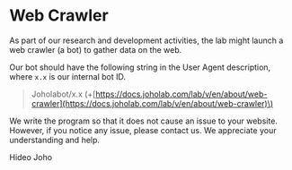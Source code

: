 # Web Crawler

As part of our research and development activities, the lab might launch a web crawler \(a bot\) to gather data on the web.

Our bot should have the following string in the User Agent description, where `x.x` is our internal bot ID.

> Joholabot/x.x \(+[https://docs.joholab.com/lab/v/en/about/web-crawler](https://docs.joholab.com/lab/v/en/about/web-crawler)\)

We write the program so that it does not cause an issue to your website. However, if you notice any issue, please contact us. We appreciate your understanding and help.

Hideo Joho



